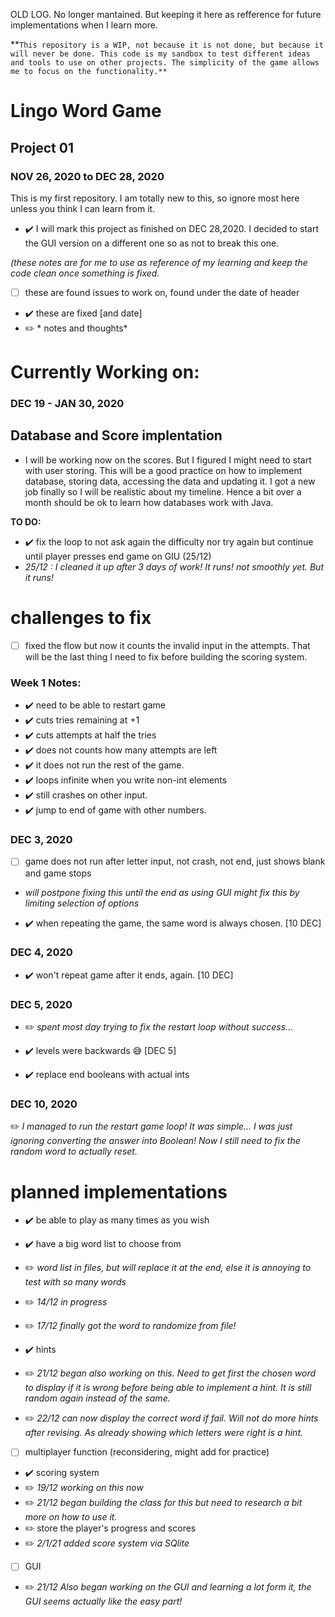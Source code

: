 OLD LOG. No longer mantained. But keeping it here as refference for future implementations when I learn more.

**`This repository is a WIP, not because it is not done, but because it will never be done. This code is my sandbox to test different ideas and tools to use on other projects. The simplicity of the game allows me to focus on the functionality.**   
`
# Lingo Word Game
 ## Project 01
 ### NOV 26, 2020 to DEC 28, 2020

This is my first repository. I am totally new to this, so ignore most here unless you think I can learn from it.



- :heavy_check_mark: I will mark this project as finished on DEC 28,2020. I decided to start the GUI version on a different one so as not to break this one.

*(these notes are for me to use as reference of my learning and keep the code clean once something is fixed.*
- [ ] these are found issues to work on, found under the date of header
- :heavy_check_mark: these are fixed [and date]
- :pencil2: * notes and thoughts*

# Currently Working on:
### DEC 19 - JAN 30, 2020
## Database and Score implentation
- I will be working now on the scores. But I figured I might need to start with user storing. This will be a good practice on how to implement database, storing data, accessing the data and updating it. I got a new job finally so I will be realistic about my timeline. Hence a bit over a month should be ok to learn how databases work with Java.

**TO DO:**
- :heavy_check_mark: fix the loop to not ask again the difficulty nor try again but continue until player presses end game on GIU (25/12)
- *25/12 : I cleaned it up after 3 days of work! It runs! not smoothly yet. But it runs!*



# challenges to fix
- [ ] fixed the flow but now it counts the invalid input in the attempts. That will be the last thing I need to fix before building the scoring system.




### Week 1 Notes:

- :heavy_check_mark: need to be able to restart game
- :heavy_check_mark: cuts tries remaining at +1
- :heavy_check_mark: cuts attempts at half the tries
- :heavy_check_mark: does not counts how many attempts are left
- :heavy_check_mark: it does not run the rest of the game.
- :heavy_check_mark: loops infinite when you write non-int elements
- :heavy_check_mark: still crashes on other input.
- :heavy_check_mark: jump to end of game with other numbers.

### DEC 3, 2020
- [ ] game does not run after letter input, not crash, not end, just shows blank and game stops
- *will postpone fixing this until the end as using GUI might fix this by limiting selection of options*

- :heavy_check_mark: when repeating the game, the same word is always chosen. [10 DEC]

### DEC 4, 2020
- :heavy_check_mark: won't repeat game after it ends, again. [10 DEC]

### DEC 5, 2020
- :pencil2: *spent most day trying to fix the restart loop without success...*

- :heavy_check_mark: levels were backwards :sweat_smile: [DEC 5]
- :heavy_check_mark: replace end booleans with actual ints

### DEC 10, 2020
:pencil2: *I managed to run the restart game loop! It was simple... I was just ignoring converting the answer into Boolean! Now I still need to fix the random word to actually reset.*



# planned implementations
- :heavy_check_mark: be able to play as many times as you wish

- :heavy_check_mark: have a big word list to choose from
- :pencil2: *word list in files, but will replace it at the end, else it is annoying to test with so many words*
- :pencil2: *14/12 in progress*
- :pencil2: *17/12 finally got the word to randomize from file!*

- :heavy_check_mark: hints
- :pencil2: *21/12 began also working on this. Need to get first the chosen word to display if it is wrong before being able to implement a hint. It is still random again instead of the same.* 
- :pencil2: *22/12 can now display the correct word if fail. Will not do more hints after revising. As already showing which letters were right is a hint.*

- [ ] multiplayer function (reconsidering, might add for practice)

- :heavy_check_mark: scoring system 
- :pencil2: *19/12 working on this now*
- :pencil2: *21/12 began building the class for this but need to research a bit more on how to use it.*
- :pencil2: store the player's progress and scores
- :pencil2: *2/1/21 added score system via SQlite*

- [ ] GUI
- :pencil2: *21/12 Also began working on the GUI and learning a lot form it, the GUI seems actually like the easy part!*
